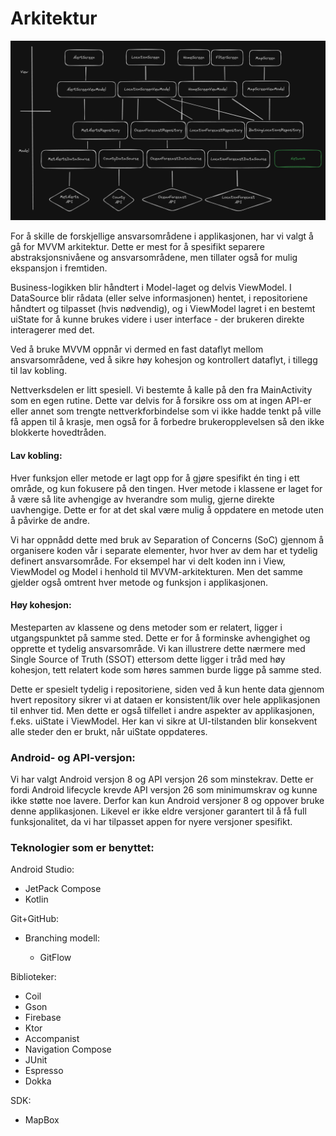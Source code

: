 <html>
<body>
<h1>Arkitektur</h1>

![Arkitekturskisse for dataflyt](./src/Dataflyt.png)

For å skille de forskjellige ansvarsområdene i applikasjonen, har vi valgt å gå for MVVM arkitektur. Dette er mest for å spesifikt separere abstraksjonsnivåene og ansvarsområdene, men tillater også for mulig ekspansjon i fremtiden.

Business-logikken blir håndtert i Model-laget og delvis ViewModel. I DataSource blir rådata (eller selve informasjonen) hentet, i repositoriene håndtert og tilpasset (hvis nødvendig), og i ViewModel lagret i en bestemt uiState for å kunne brukes videre i user interface - der brukeren direkte interagerer med det.

Ved å bruke MVVM oppnår vi dermed en fast dataflyt mellom ansvarsområdene, ved å sikre høy kohesjon og kontrollert dataflyt, i tillegg til lav kobling.

Nettverksdelen er litt spesiell. Vi bestemte å kalle på den fra MainActivity som en egen rutine. Dette var delvis for å forsikre oss om at ingen API-er eller annet som trengte nettverkforbindelse som vi ikke hadde tenkt på ville få appen til å krasje, men også for å forbedre brukeropplevelsen så den ikke blokkerte hovedtråden.

<h4>Lav kobling:</h4>
Hver funksjon eller metode er lagt opp for å gjøre spesifikt én ting i ett område, og kun fokusere på den tingen. Hver metode i klassene er laget for å være så lite avhengige av hverandre som mulig, gjerne direkte uavhengige. Dette er for at det skal være mulig å oppdatere en metode uten å påvirke de andre.
    <ul></ul> <!-- hverken linjeskift eller <br> funker ikke? -->
Vi har oppnådd dette med bruk av Separation of Concerns (SoC) gjennom å organisere koden vår i separate elementer, hvor hver av dem har et tydelig definert ansvarsområde. For eksempel har vi delt koden inn i View, ViewModel og Model i henhold til MVVM-arkitekturen. Men det samme gjelder også omtrent hver metode og funksjon i applikasjonen.

<h4>Høy kohesjon:</h4>
Mesteparten av klassene og dens metoder som er relatert, ligger i utgangspunktet på samme sted. Dette er for å forminske avhengighet og opprette et tydelig ansvarsområde. Vi kan illustrere dette nærmere med Single Source of Truth (SSOT) ettersom dette ligger i tråd med høy kohesjon, tett relatert kode som høres sammen burde ligge på samme sted.
    <ul></ul>
Dette er spesielt tydelig i repositoriene, siden ved å kun hente data gjennom hvert repository sikrer vi at dataen er konsistent/lik over hele applikasjonen til enhver tid.
Men dette er også tilfellet i andre aspekter av applikasjonen, f.eks. uiState i ViewModel. Her kan vi sikre at UI-tilstanden blir konsekvent alle steder den er brukt, når uiState oppdateres.

<h3>Android- og API-versjon:</h3>
Vi har valgt Android versjon 8 og API versjon 26 som minstekrav. Dette er fordi Android lifecycle krevde API versjon 26 som minimumskrav og kunne ikke støtte noe lavere. Derfor kan kun Android versjoner 8 og oppover bruke denne applikasjonen. Likevel er ikke eldre versjoner garantert til å få full funksjonalitet, da vi har tilpasset appen for nyere versjoner spesifikt. 

<h3>Teknologier som er benyttet:</h3>
Android Studio:
<ul>
    <li>JetPack Compose</li>
    <li>Kotlin</li>
</ul>
Git+GitHub:
<ul>
    <li>Branching modell:</li>
    <ul>
        <li>GitFlow</li>
    </ul>
</ul>
Biblioteker:
<ul>
    <li>Coil</li>
    <li>Gson</li>
    <li>Firebase</li>
    <li>Ktor</li>
    <li>Accompanist</li>
    <li>Navigation Compose</li>
    <li>JUnit</li>
    <li>Espresso</li>
    <li>Dokka</li>
</ul>
SDK:
<ul>
    <li>MapBox</li>
</ul>
</body>
</html>
